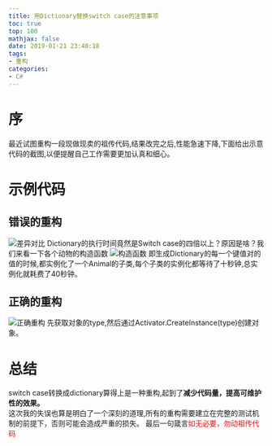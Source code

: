 ```yaml
---
title: 用Dictionary替换switch case的注意事项
toc: true
top: 100
mathjax: false
date: 2019-01-21 23:40:18
tags:
- 重构
categories:
- C#
---
```

# 序
最近试图重构一段现做现卖的祖传代码,结果改完之后,性能急速下降,下面给出示意代码的截图,以便提醒自己工作需要更加认真和细心。  

# 示例代码

## 错误的重构

![差异对比](差异对比.png)
Dictionary的执行时间竟然是Switch case的四倍以上？原因是啥？我们来看一下各个动物的构造函数
![构造函数](构造函数.png)
即生成Dictionary的每一个键值对的值的时候,都实例化了一个Animal的子类,每个子类的实例化都等待了十秒钟,总实例化就耗费了40秒钟。

## 正确的重构

![正确重构](正确重构.png)
先获取对象的type,然后通过Activator.CreateInstance(type)创建对象。

# 总结

switch case转换成dictionary算得上是一种重构,起到了**减少代码量，提高可维护性的效果。**  
这次我的失误也算是明白了一个深刻的道理,所有的重构需要建立在完整的测试机制的前提下，否则可能会造成严重的损失。
最后一句箴言<font color=#FF0000>如无必要，勿动祖传代码</font>

